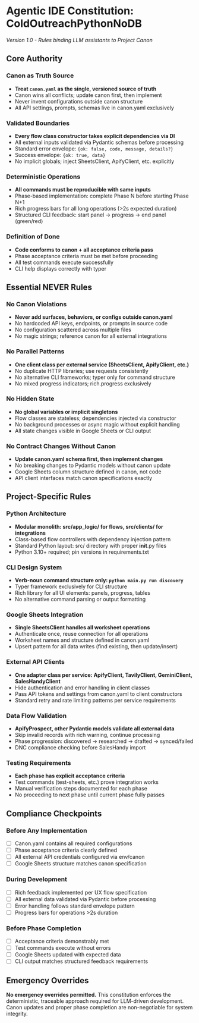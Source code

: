 # Agentic IDE Constitution: ColdOutreachPythonNoDB
*Version 1.0 - Rules binding LLM assistants to Project Canon*

## Core Authority

### Canon as Truth Source
- **Treat `canon.yaml` as the single, versioned source of truth**
- Canon wins all conflicts; update canon first, then implement
- Never invent configurations outside canon structure
- All API settings, prompts, schemas live in canon.yaml exclusively

### Validated Boundaries
- **Every flow class constructor takes explicit dependencies via DI**
- All external inputs validated via Pydantic schemas before processing  
- Standard error envelope: `{ok: false, code, message, details?}`
- Success envelope: `{ok: true, data}`
- No implicit globals; inject SheetsClient, ApifyClient, etc. explicitly

### Deterministic Operations
- **All commands must be reproducible with same inputs**
- Phase-based implementation: complete Phase N before starting Phase N+1
- Rich progress bars for all long operations (>2s expected duration)
- Structured CLI feedback: start panel → progress → end panel (green/red)

### Definition of Done
- **Code conforms to canon + all acceptance criteria pass**
- Phase acceptance criteria must be met before proceeding
- All test commands execute successfully
- CLI help displays correctly with typer

## Essential NEVER Rules

### No Canon Violations
- **Never add surfaces, behaviors, or configs outside canon.yaml**
- No hardcoded API keys, endpoints, or prompts in source code
- No configuration scattered across multiple files
- No magic strings; reference canon for all external integrations

### No Parallel Patterns  
- **One client class per external service (SheetsClient, ApifyClient, etc.)**
- No duplicate HTTP libraries; use requests consistently
- No alternative CLI frameworks; typer only for command structure
- No mixed progress indicators; rich.progress exclusively

### No Hidden State
- **No global variables or implicit singletons**
- Flow classes are stateless; dependencies injected via constructor
- No background processes or async magic without explicit handling
- All state changes visible in Google Sheets or CLI output

### No Contract Changes Without Canon
- **Update canon.yaml schema first, then implement changes**
- No breaking changes to Pydantic models without canon update
- Google Sheets column structure defined in canon, not code
- API client interfaces match canon specifications exactly

## Project-Specific Rules

### Python Architecture
- **Modular monolith: src/app_logic/ for flows, src/clients/ for integrations**
- Class-based flow controllers with dependency injection pattern
- Standard Python layout: src/ directory with proper __init__.py files
- Python 3.10+ required; pin versions in requirements.txt

### CLI Design System  
- **Verb-noun command structure only: `python main.py run discovery`**
- Typer framework exclusively for CLI structure
- Rich library for all UI elements: panels, progress, tables
- No alternative command parsing or output formatting

### Google Sheets Integration
- **Single SheetsClient handles all worksheet operations**
- Authenticate once, reuse connection for all operations
- Worksheet names and structure defined in canon.yaml
- Upsert pattern for all data writes (find existing, then update/insert)

### External API Clients
- **One adapter class per service: ApifyClient, TavilyClient, GeminiClient, SalesHandyClient**
- Hide authentication and error handling in client classes
- Pass API tokens and settings from canon.yaml to client constructors
- Standard retry and rate limiting patterns per service requirements

### Data Flow Validation
- **ApifyProspect, other Pydantic models validate all external data**
- Skip invalid records with rich warning, continue processing
- Phase progression: discovered → researched → drafted → synced/failed  
- DNC compliance checking before SalesHandy import

### Testing Requirements
- **Each phase has explicit acceptance criteria**
- Test commands (test-sheets, etc.) prove integration works
- Manual verification steps documented for each phase
- No proceeding to next phase until current phase fully passes

## Compliance Checkpoints

### Before Any Implementation
- [ ] Canon.yaml contains all required configurations
- [ ] Phase acceptance criteria clearly defined
- [ ] All external API credentials configured via env/canon
- [ ] Google Sheets structure matches canon specification

### During Development  
- [ ] Rich feedback implemented per UX flow specification
- [ ] All external data validated via Pydantic before processing
- [ ] Error handling follows standard envelope pattern
- [ ] Progress bars for operations >2s duration

### Before Phase Completion
- [ ] Acceptance criteria demonstrably met
- [ ] Test commands execute without errors  
- [ ] Google Sheets updated with expected data
- [ ] CLI output matches structured feedback requirements

## Emergency Overrides

**No emergency overrides permitted.** This constitution enforces the deterministic, traceable approach required for LLM-driven development. Canon updates and proper phase completion are non-negotiable for system integrity.
